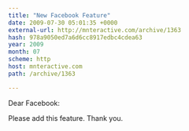 ```yaml
---
title: "New Facebook Feature"
date: 2009-07-30 05:01:35 +0000
external-url: http://mnteractive.com/archive/1363
hash: 978a9050ed7a6d6cc8917edbc4cdea63
year: 2009
month: 07
scheme: http
host: mnteractive.com
path: /archive/1363

---
```


Dear Facebook:

Please add this feature. Thank you. 




